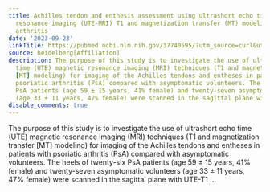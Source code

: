 ```yaml
---
title: Achilles tendon and enthesis assessment using ultrashort echo time magnetic
  resonance imaging (UTE-MRI) T1 and magnetization transfer (MT) modeling in psoriatic
  arthritis
date: '2023-09-23'
linkTitle: https://pubmed.ncbi.nlm.nih.gov/37740595/?utm_source=curl&utm_medium=rss&utm_campaign=pubmed-2&utm_content=1FakS-2QOkCT8HsMOQP1bCRQ4YzyumYOmxmF0moLsQ3dFB1E9V&fc=20220326224207&ff=20230923180948&v=2.17.9.post6+86293ac
source: heidelberg[Affiliation]
description: The purpose of this study is to investigate the use of ultrashort echo
  time (UTE) magnetic resonance imaging (MRI) techniques (T1 and magnetization transfer
  [MT] modeling) for imaging of the Achilles tendons and entheses in patients with
  psoriatic arthritis (PsA) compared with asymptomatic volunteers. The heels of twenty-six
  PsA patients (age 59 ± 15 years, 41% female) and twenty-seven asymptomatic volunteers
  (age 33 ± 11 years, 47% female) were scanned in the sagittal plane with UTE-T1 ...
disable_comments: true
---
```

The purpose of this study is to investigate the use of ultrashort echo time (UTE) magnetic resonance imaging (MRI) techniques (T1 and magnetization transfer [MT] modeling) for imaging of the Achilles tendons and entheses in patients with psoriatic arthritis (PsA) compared with asymptomatic volunteers. The heels of twenty-six PsA patients (age 59 ± 15 years, 41% female) and twenty-seven asymptomatic volunteers (age 33 ± 11 years, 47% female) were scanned in the sagittal plane with UTE-T1 ...